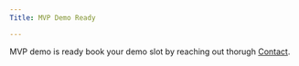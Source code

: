 ```yaml
---
Title: MVP Demo Ready

---
```


MVP demo is ready book your demo slot by reaching out thorugh [Contact](/#contact).
